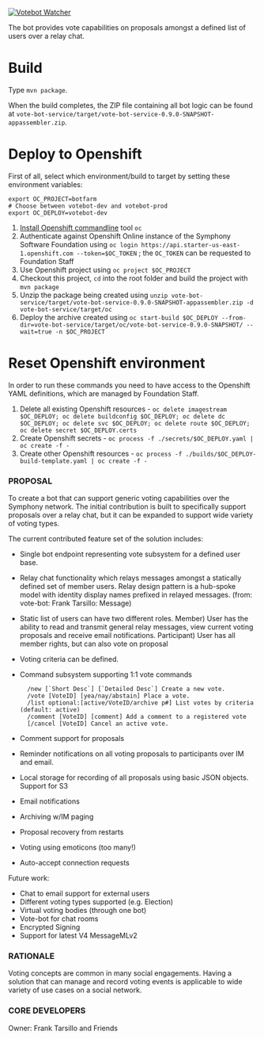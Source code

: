[![Votebot Watcher](https://hv0dbm9dsd.execute-api.us-east-1.amazonaws.com/Prod/votebot-badge)](https://foundation.symphony.com)

The bot provides vote capabilities on proposals amongst a defined list of users over a relay chat.

# Build

Type `mvn package`.

When the build completes, the ZIP file containing all bot logic can be found at `vote-bot-service/target/vote-bot-service-0.9.0-SNAPSHOT-appassembler.zip`.

# Deploy to Openshift

First of all, select which environment/build to target by setting these environment variables:

```
export OC_PROJECT=botfarm
# Choose between votebot-dev and votebot-prod
export OC_DEPLOY=votebot-dev
```

1. [Install Openshift commandline](https://docs.openshift.org/latest/cli_reference/get_started_cli.html) tool `oc`
2. Authenticate against Openshift Online instance of the Symphony Software Foundation using `oc login https://api.starter-us-east-1.openshift.com --token=$OC_TOKEN` ; the `OC_TOKEN` can be requested to Foundation Staff
3. Use Openshift project using `oc project $OC_PROJECT`
4. Checkout this project, `cd` into the root folder and build the project with `mvn package`
5. Unzip the package being created using `unzip vote-bot-service/target/vote-bot-service-0.9.0-SNAPSHOT-appassembler.zip -d vote-bot-service/target/oc`
6. Deploy the archive created using `oc start-build $OC_DEPLOY --from-dir=vote-bot-service/target/oc/vote-bot-service-0.9.0-SNAPSHOT/ --wait=true -n $OC_PROJECT`

# Reset Openshift environment
In order to run these commands you need to have access to the Openshift YAML definitions, which are managed by Foundation Staff.

1. Delete all existing Openshift resources - `oc delete imagestream $OC_DEPLOY; oc delete buildconfig $OC_DEPLOY; oc delete dc $OC_DEPLOY; oc delete svc $OC_DEPLOY; oc delete route $OC_DEPLOY; oc delete secret $OC_DEPLOY.certs`
2. Create Openshift secrets - `oc process -f ./secrets/$OC_DEPLOY.yaml | oc create -f -`
3. Create other Openshift resources - `oc process -f ./builds/$OC_DEPLOY-build-template.yaml | oc create -f -`

### PROPOSAL

To create a bot that can support generic voting capabilities over the Symphony network.  The initial contribution is built to specifically support proposals over a relay chat, but it can be expanded to support wide variety of voting types.

The current contributed feature set of the solution includes:
* Single bot endpoint representing vote subsystem for a defined user base.
* Relay chat functionality which relays messages amongst a statically defined set of member users.  Relay design pattern is a hub-spoke model with identity display names prefixed in relayed messages. (from: vote-bot: Frank Tarsillo: Message)
* Static list of users can have two different roles.  Member) User has the ability to read and transmit general relay messages, view current voting proposals and receive email notifications.  Participant) User has all member rights, but can also vote on proposal
* Voting criteria can be defined.
* Command subsystem supporting 1:1 vote commands

		/new [`Short Desc`] [`Detailed Desc`] Create a new vote.
		/vote [VoteID] [yea/nay/abstain] Place a vote.
		/list optional:[active/VoteID/archive p#] List votes by criteria (default: active)
		/comment [VoteID] [comment] Add a comment to a registered vote
		[/cancel [VoteID] Cancel an active vote.

* Comment support for proposals
* Reminder notifications on all voting proposals to participants over IM and email.
* Local storage for recording of all proposals using basic JSON objects.  Support for S3
* Email notifications
* Archiving w/IM paging
* Proposal recovery from restarts
* Voting using emoticons (too many!)
* Auto-accept connection requests

Future work:
* Chat to email support for external users
* Different voting types supported (e.g. Election)
* Virtual voting bodies (through one bot)
* Vote-bot for chat rooms
* Encrypted Signing
* Support for latest V4 MessageMLv2


### RATIONALE

Voting concepts are common in many social engagements.  Having a solution that can manage and record voting events is applicable to wide variety of use cases on a social network.   

### CORE DEVELOPERS

Owner: Frank Tarsillo and Friends


